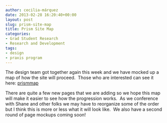```yaml
---
author: cecilia-márquez
date: 2013-02-28 16:20:40+00:00
layout: post
slug: prism-site-map
title: Prism Site Map
categories:
- Grad Student Research
- Research and Development
tags:
- design
- praxis program
---
```


The design team got together again this week and we have mocked up a map of how the site will proceed.  Those who are interested can see it here: [prismmap](http://static.scholarslab.org/wp-content/uploads/2013/02/prismmap.pdf)

There are quite a few new pages that we are adding so we hope this map will make it easier to see how the progression works.  As we conference with Shane and other folks we may have to reorganize some of the order but I think this is more or less what it will look like.  We also have a second round of page mockups coming soon!
